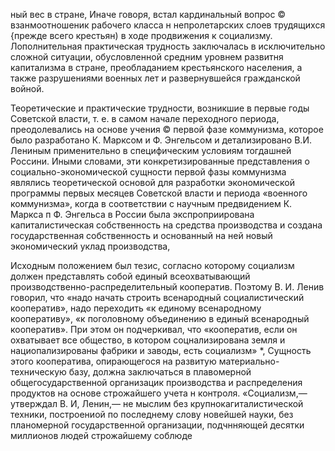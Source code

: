 ный вес в стране, Иначе говоря, встал кардинальный вопрос © взанмоотношеник рабочего класса н непролетарских слоев трудящихся {прежде всего крестьян) в ходе продвижения к социализму. Лополнительная практическая трудность заключалась в исключительно сложной ситуации, обусловленной средним уровнем развитня капитализма в стране, преобладанием крестьянского населения, а также разрушениями военных лет и развернувшейся гражданской войной.

Теоретические и практические трудности, возникшие в первые годы Советской власти, т. е. в самом начале переходного периода, преодолевались на основе учения © первой фазе коммунизма, которое было разработано К. Марксом и Ф. Энгельсом и детализировано В.И. Лениным применительно в специфическим условиям тогдашней Россини. Иными словами, эти конкретизированные представления о социально-экономической сущности первой фазы коммунизма являлись теоретической основой для разработки экономической программы первых месяцев Советской власти и периода «военного коммунизма», когда в соответствии с научным предвидением К. Маркса п Ф. Энгельса в России была экспроприирована капиталистическая собственность на средства производства и создана государственная собственность и основанный на ней новый экономический уклад производства,

Исходным положением был тезис, согласно которому социализм должен представлять собой единый всеохватывающий производственно-распределительный кооператив. Поэтому В. И. Ленив говорил, что «надо начать строить всенародный социалистический кооператив», надо переходить «к единому всенародному кооперативу», «к поголовному объединению в единый всенародный кооператив». При этом он подчеркивал, что «кооператив, если он охватывает все общество, в котором соцнализирована земля и нациопализированы фабрики и заводы, есть социализм» *, Сущность этого кооператива, опирающегося на развитую материально-техническую базу, должна заключаться в плавомерной общегосударственной организацик производства и распределения продуктов на основе строжайшего учета н контроля. «Социализм,— утверждал В. И, Ленин,— не мыслим без крупнокагиталистической техники, построениой по последнему слову новейшей науки, без планомерной государственной организации, подчнняющей десятки миллионов людей строжайшему соблюде
